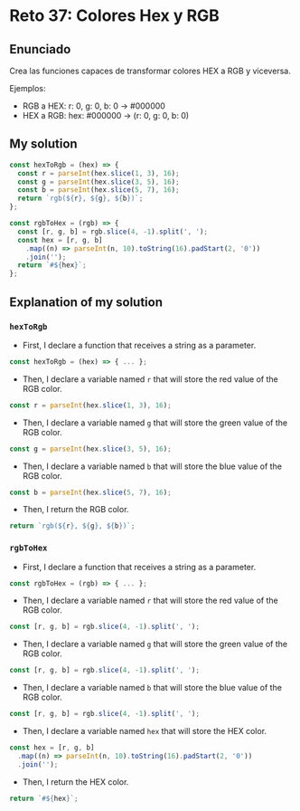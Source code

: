 # Reto 37: Colores Hex y RGB

## Enunciado

Crea las funciones capaces de transformar colores HEX a RGB y viceversa.

Ejemplos:
- RGB a HEX: r: 0, g: 0, b: 0 -> #000000
- HEX a RGB: hex: #000000 -> (r: 0, g: 0, b: 0)

## My solution

```js
const hexToRgb = (hex) => {
  const r = parseInt(hex.slice(1, 3), 16);
  const g = parseInt(hex.slice(3, 5), 16);
  const b = parseInt(hex.slice(5, 7), 16);
  return `rgb(${r}, ${g}, ${b})`;
};

const rgbToHex = (rgb) => {
  const [r, g, b] = rgb.slice(4, -1).split(', ');
  const hex = [r, g, b]
    .map((n) => parseInt(n, 10).toString(16).padStart(2, '0'))
    .join('');
  return `#${hex}`;
};
```

## Explanation of my solution 

### `hexToRgb`

- First, I declare a function that receives a string as a parameter.

```js
const hexToRgb = (hex) => { ... };
```

- Then, I declare a variable named `r` that will store the red value of the RGB color.

```js
const r = parseInt(hex.slice(1, 3), 16);
```

- Then, I declare a variable named `g` that will store the green value of the RGB color.

```js
const g = parseInt(hex.slice(3, 5), 16);
```

- Then, I declare a variable named `b` that will store the blue value of the RGB color.

```js
const b = parseInt(hex.slice(5, 7), 16);
```

- Then, I return the RGB color.

```js
return `rgb(${r}, ${g}, ${b})`;
```

### `rgbToHex`

- First, I declare a function that receives a string as a parameter.

```js
const rgbToHex = (rgb) => { ... };
```

- Then, I declare a variable named `r` that will store the red value of the RGB color.

```js
const [r, g, b] = rgb.slice(4, -1).split(', ');
```

- Then, I declare a variable named `g` that will store the green value of the RGB color.

```js
const [r, g, b] = rgb.slice(4, -1).split(', ');
```

- Then, I declare a variable named `b` that will store the blue value of the RGB color.

```js
const [r, g, b] = rgb.slice(4, -1).split(', ');
```

- Then, I declare a variable named `hex` that will store the HEX color.

```js
const hex = [r, g, b]
  .map((n) => parseInt(n, 10).toString(16).padStart(2, '0'))
  .join('');
```

- Then, I return the HEX color.

```js
return `#${hex}`;
```


